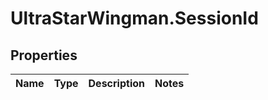 # UltraStarWingman.SessionId

## Properties

Name | Type | Description | Notes
------------ | ------------- | ------------- | -------------


